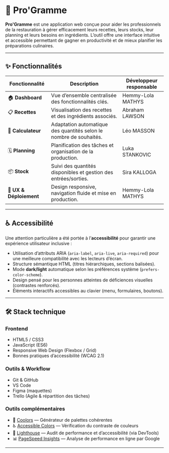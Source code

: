 # 🥘 Pro'Gramme

**Pro'Gramme** est une application web conçue pour aider les professionnels de la restauration à gérer efficacement leurs recettes, leurs stocks, leur planning et leurs besoins en ingrédients. L’outil offre une interface intuitive et accessible permettant de gagner en productivité et de mieux planifier les préparations culinaires.

---

## ✨ Fonctionnalités

| Fonctionnalité              | Description                                                                 | Développeur responsable |
|----------------------------|-----------------------------------------------------------------------------|--------------------------|
| 🏠 **Dashboard**           | Vue d’ensemble centralisée des fonctionnalités clés.                        | Hemmy-Lola MATHYS              |
| 📋 **Recettes**            | Visualisation des recettes et des ingrédients associés.                    | Abraham LAWSON                 |
| 🔢 **Calculateur**         | Adaptation automatique des quantités selon le nombre de souhaités.         | Léo MASSON                     |
| 🗓️ **Planning**           | Planification des tâches et organisation de la production.                 | Luka STANKOVIC                    |
| 📦 **Stock**               | Suivi des quantités disponibles et gestion des entrées/sorties.            | Sira KALLOGA                    |
| 🎨 **UX & Déploiement**    | Design responsive, navigation fluide et mise en production.                | Hemmy-Lola MATHYS              |

---

## ♿ Accessibilité

Une attention particulière a été portée à l’**accessibilité** pour garantir une expérience utilisateur inclusive :

- Utilisation d’attributs ARIA (`aria-label`, `aria-live`, `aria-required`) pour une meilleure compatibilité avec les lecteurs d’écran.
- Structure sémantique HTML (titres hiérarchiques, sections balisées).
- Mode **dark/light** automatique selon les préférences système (`prefers-color-scheme`).
- Design pensé pour les personnes atteintes de déficiences visuelles (contrastes renforcés).
- Éléments interactifs accessibles au clavier (menu, formulaires, boutons).

---

## 🛠️ Stack technique

### **Frontend**
- HTML5 / CSS3  
- JavaScript (ES6)
- Responsive Web Design (Flexbox / Grid)
- Bonnes pratiques d’accessibilité (WCAG 2.1)

### **Outils & Workflow**
- Git & GitHub
- VS Code
- Figma (maquettes)
- Trello (Agile & répartition des tâches)

### **Outils complémentaires**
- 🎨 [Coolors](https://coolors.co/) — Générateur de palettes cohérentes
- ♿ [Accessible Colors](https://accessible-colors.com/) — Vérification du contraste de couleurs
- 🚀 [Lighthouse](https://developers.google.com/web/tools/lighthouse) — Audit de performance et d’accessibilité (via DevTools)
- 📊 [PageSpeed Insights](https://pagespeed.web.dev/) — Analyse de performance en ligne par Google

---